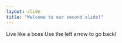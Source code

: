 ```yaml
---
layout: slide
title: "Welcome to our second slide!"
---
```

Live like a boss
Use the left arrow to go back!
